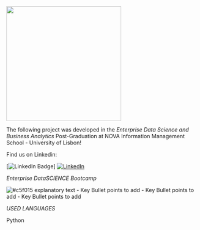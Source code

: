 <img src="https://github.com/AndrePatchy/NOVA-IMS/blob/main/novaimsimage.png?raw=true" width="300" height="300" /> 

The following project was developed in the *Enterprise Data Science and Business Analytics* Post-Graduation at NOVA Information Management School - University of Lisbon!

Find us on Linkedin: 

[![LinkedIn Badge](https://img.shields.io/badge/LinkedIn-Profile-informational?style=flat&logo=linkedin&logoColor=white&color=0D76A8)]
[![LinkedIn](https://image.flaticon.com/icons/png/512/174/174857.png)](https://www.linkedin.com/in/goncaloeloy/)



*Enterprise DataSCIENCE Bootcamp*

![#c5f015](https://via.placeholder.com/15/c5f015/c5f015.png) explanatory text
    - Key Bullet points to add
    - Key Bullet points to add
    - Key Bullet points to add


*USED LANGUAGES*

Python 


